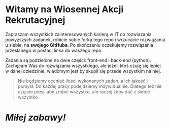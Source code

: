 # Witamy na Wiosennej Akcji Rekrutacyjnej

Zapraszam wszystkich zainteresowanych karierą w **IT** do rozwiazania powyższych zadanek, 
robicie sobie forka tego repo i wrzucacie rozwiązania u siebie, na **swojego GitHuba**. 
Po skończeniu oczekujemy rozwiązania przesłanego w postaci linka do waszego repo.

Zadania są podzielone na dwie części: front-end i back-end (python). 
Zachęcam Was do rozwiązania wszystkiego, ale jeżeli ktoś czuję się lepiej w danej dziedzinie,
wiadomym jest by skupił się przede wszystkim na niej.

> Nie będziemy oceniać ilości wykonanych zadań, a ich jakość i pomysł. Do każdej pracy podejdziemy
> indywidualnie. Dlatego też nie czujcie presji aby zrobić wszystko, ale raczej żeby dać z siebie wszystko.

# ***Miłej zabawy!***
